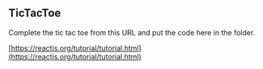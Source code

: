 ## TicTacToe

Complete the tic tac toe from this URL and put the code here in the folder.

[https://reactjs.org/tutorial/tutorial.html](https://reactjs.org/tutorial/tutorial.html)

